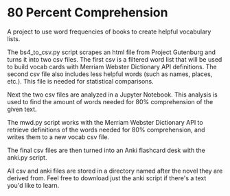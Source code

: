 # 80 Percent Comprehension

A project to use word frequencies of books to create helpful vocabulary lists.

The bs4_to_csv.py script scrapes an html file from Project Gutenburg and turns it into two csv files. The first csv is a filtered word list that will be used to build vocab cards with Merriam Webster Dictionary API definitions. The second csv file also includes less helpful words (such as names, places, etc.). This file is needed for statistical comparisons.

Next the two csv files are analyzed in a Jupyter Notebook. This analysis is used to find the amount of words needed for 80% comprehension of the given text.

The mwd.py script works with the Merriam Webster Dictionary API to retrieve definitions of the words needed for 80% comprehension, and writes them to a new vocab csv file.

The final csv files are then turned into an Anki flashcard desk with the anki.py script.

All csv and anki files are stored in a directory named after the novel they are derived from. Feel free to download just the anki script if there's a text you'd like to learn.
